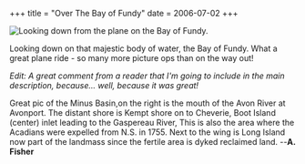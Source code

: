 +++
title = "Over The Bay of Fundy"
date = 2006-07-02
+++

![Looking down from the plane on the Bay of Fundy.](/photos/OverTheBayOfFundy.jpg)

Looking down on that majestic body of water, the Bay of Fundy. What a great plane ride - so many more picture ops than on the way out!

_Edit: A great comment from a reader that I'm going to include in the main description, because... well, because it was great!_

Great pic of the Minus Basin,on the right is the mouth of the Avon River at Avonport. The distant shore is Kempt shore on to Cheverie, Boot Island (center) inlet leading to the Gaspereau River, This is also the area where the Acadians were expelled from N.S. in 1755. Next to the wing is Long Island now part of the landmass since the fertile area is dyked reclaimed land. --**A. Fisher**
